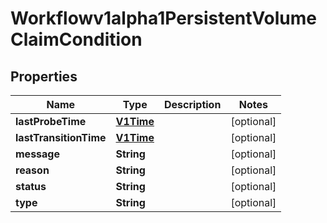 

# Workflowv1alpha1PersistentVolumeClaimCondition

## Properties

Name | Type | Description | Notes
------------ | ------------- | ------------- | -------------
**lastProbeTime** | [**V1Time**](V1Time.md) |  |  [optional]
**lastTransitionTime** | [**V1Time**](V1Time.md) |  |  [optional]
**message** | **String** |  |  [optional]
**reason** | **String** |  |  [optional]
**status** | **String** |  |  [optional]
**type** | **String** |  |  [optional]




